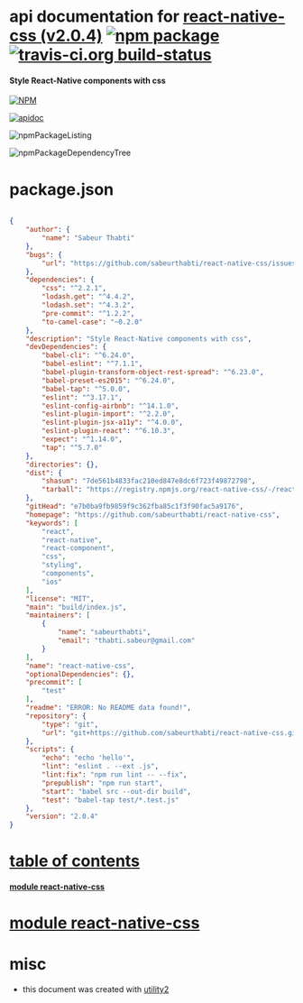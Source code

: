 # api documentation for  [react-native-css (v2.0.4)](https://github.com/sabeurthabti/react-native-css)  [![npm package](https://img.shields.io/npm/v/npmdoc-react-native-css.svg?style=flat-square)](https://www.npmjs.org/package/npmdoc-react-native-css) [![travis-ci.org build-status](https://api.travis-ci.org/npmdoc/node-npmdoc-react-native-css.svg)](https://travis-ci.org/npmdoc/node-npmdoc-react-native-css)
#### Style React-Native components with css

[![NPM](https://nodei.co/npm/react-native-css.png?downloads=true)](https://www.npmjs.com/package/react-native-css)

[![apidoc](https://npmdoc.github.io/node-npmdoc-react-native-css/build/screenCapture.buildNpmdoc.browser._2Fhome_2Ftravis_2Fbuild_2Fnpmdoc_2Fnode-npmdoc-react-native-css_2Ftmp_2Fbuild_2Fapidoc.html.png)](https://npmdoc.github.io/node-npmdoc-react-native-css/build/apidoc.html)

![npmPackageListing](https://npmdoc.github.io/node-npmdoc-react-native-css/build/screenCapture.npmPackageListing.svg)

![npmPackageDependencyTree](https://npmdoc.github.io/node-npmdoc-react-native-css/build/screenCapture.npmPackageDependencyTree.svg)



# package.json

```json

{
    "author": {
        "name": "Sabeur Thabti"
    },
    "bugs": {
        "url": "https://github.com/sabeurthabti/react-native-css/issues"
    },
    "dependencies": {
        "css": "^2.2.1",
        "lodash.get": "^4.4.2",
        "lodash.set": "^4.3.2",
        "pre-commit": "^1.2.2",
        "to-camel-case": "~0.2.0"
    },
    "description": "Style React-Native components with css",
    "devDependencies": {
        "babel-cli": "^6.24.0",
        "babel-eslint": "^7.1.1",
        "babel-plugin-transform-object-rest-spread": "^6.23.0",
        "babel-preset-es2015": "^6.24.0",
        "babel-tap": "^5.0.0",
        "eslint": "^3.17.1",
        "eslint-config-airbnb": "^14.1.0",
        "eslint-plugin-import": "^2.2.0",
        "eslint-plugin-jsx-a11y": "^4.0.0",
        "eslint-plugin-react": "^6.10.3",
        "expect": "^1.14.0",
        "tap": "^5.7.0"
    },
    "directories": {},
    "dist": {
        "shasum": "7de561b4833fac210ed847e8dc6f723f49872798",
        "tarball": "https://registry.npmjs.org/react-native-css/-/react-native-css-2.0.4.tgz"
    },
    "gitHead": "e7b0ba9fb9859f9c362fba85c1f3f90fac5a9176",
    "homepage": "https://github.com/sabeurthabti/react-native-css",
    "keywords": [
        "react",
        "react-native",
        "react-component",
        "css",
        "styling",
        "components",
        "ios"
    ],
    "license": "MIT",
    "main": "build/index.js",
    "maintainers": [
        {
            "name": "sabeurthabti",
            "email": "thabti.sabeur@gmail.com"
        }
    ],
    "name": "react-native-css",
    "optionalDependencies": {},
    "precommit": [
        "test"
    ],
    "readme": "ERROR: No README data found!",
    "repository": {
        "type": "git",
        "url": "git+https://github.com/sabeurthabti/react-native-css.git"
    },
    "scripts": {
        "echo": "echo 'hello'",
        "lint": "eslint . --ext .js",
        "lint:fix": "npm run lint -- --fix",
        "prepublish": "npm run start",
        "start": "babel src --out-dir build",
        "test": "babel-tap test/*.test.js"
    },
    "version": "2.0.4"
}
```



# <a name="apidoc.tableOfContents"></a>[table of contents](#apidoc.tableOfContents)

#### [module react-native-css](#apidoc.module.react-native-css)



# <a name="apidoc.module.react-native-css"></a>[module react-native-css](#apidoc.module.react-native-css)



# misc
- this document was created with [utility2](https://github.com/kaizhu256/node-utility2)
